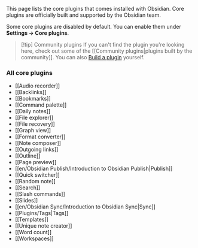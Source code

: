 This page lists the core plugins that comes installed with Obsidian. Core plugins are officially built and supported by the Obsidian team. 

Some core plugins are disabled by default. You can enable them under **Settings → Core plugins**.

> [!tip] Community plugins
> If you can't find the plugin you're looking here, check out some of the [[Community plugins|plugins built by the community]]. You can also [Build a plugin](https://docs.obsidian.md/Plugins/Getting+started/Build+a+plugin) yourself.

### All core plugins

- [[Audio recorder]]
- [[Backlinks]]
- [[Bookmarks]]
- [[Command palette]]
- [[Daily notes]]
- [[File explorer]]
- [[File recovery]]
- [[Graph view]]
- [[Format converter]]
- [[Note composer]]
- [[Outgoing links]]
- [[Outline]]
- [[Page preview]]
- [[en/Obsidian Publish/Introduction to Obsidian Publish|Publish]]
- [[Quick switcher]]
- [[Random note]]
- [[Search]]
- [[Slash commands]]
- [[Slides]]
- [[en/Obsidian Sync/Introduction to Obsidian Sync|Sync]]
- [[Plugins/Tags|Tags]]
- [[Templates]]
- [[Unique note creator]]
- [[Word count]]
- [[Workspaces]]
